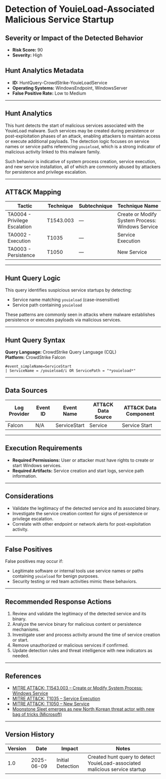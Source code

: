 # Detection of YouieLoad-Associated Malicious Service Startup

## Severity or Impact of the Detected Behavior
- **Risk Score:** 90
- **Severity:** High

## Hunt Analytics Metadata

- **ID:** HuntQuery-CrowdStrike-YouieLoadService
- **Operating Systems:** WindowsEndpoint, WindowsServer
- **False Positive Rate:** Low to Medium

---

## Hunt Analytics

This hunt detects the start of malicious services associated with the YouieLoad malware. Such services may be created during persistence or post-exploitation phases of an attack, enabling attackers to maintain access or execute additional payloads. The detection logic focuses on service names or service paths referencing `youieload`, which is a strong indicator of malicious activity linked to this malware family.

Such behavior is indicative of system process creation, service execution, and new service installation, all of which are commonly abused by attackers for persistence and privilege escalation.

---

## ATT&CK Mapping

| Tactic                        | Technique   | Subtechnique | Technique Name                                         |
|------------------------------|-------------|--------------|--------------------------------------------------------|
| TA0004 - Privilege Escalation| T1543.003   | —            | Create or Modify System Process: Windows Service       |
| TA0002 - Execution           | T1035       | —            | Service Execution                                      |
| TA0003 - Persistence         | T1050       | —            | New Service                                            |

---

## Hunt Query Logic

This query identifies suspicious service startups by detecting:

- Service name matching `youieload` (case-insensitive)
- Service path containing `youieload`

These patterns are commonly seen in attacks where malware establishes persistence or executes payloads via malicious services.

---

## Hunt Query Syntax

**Query Language:** CrowdStrike Query Language (CQL)  
**Platform:** CrowdStrike Falcon

```fql
#event_simpleName=ServiceStart  
| ServiceName = /youieload/i OR ServicePath = "*youieload*"   
```

---

## Data Sources

| Log Provider | Event ID | Event Name       | ATT&CK Data Source  | ATT&CK Data Component  |
|--------------|----------|------------------|---------------------|------------------------|
| Falcon       | N/A      | ServiceStart     | Service             | Service Start          |

---

## Execution Requirements

- **Required Permissions:** User or attacker must have rights to create or start Windows services.
- **Required Artifacts:** Service creation and start logs, service path information.

---

## Considerations

- Validate the legitimacy of the detected service and its associated binary.
- Investigate the service creation context for signs of persistence or privilege escalation.
- Correlate with other endpoint or network alerts for post-exploitation activity.

---

## False Positives

False positives may occur if:

- Legitimate software or internal tools use service names or paths containing `youieload` for benign purposes.
- Security testing or red team activities mimic these behaviors.

---

## Recommended Response Actions

1. Review and validate the legitimacy of the detected service and its binary.
2. Analyze the service binary for malicious content or persistence mechanisms.
3. Investigate user and process activity around the time of service creation or start.
4. Remove unauthorized or malicious services if confirmed.
5. Update detection rules and threat intelligence with new indicators as needed.

---

## References

- [MITRE ATT&CK: T1543.003 – Create or Modify System Process: Windows Service](https://attack.mitre.org/techniques/T1543/003/)
- [MITRE ATT&CK: T1035 – Service Execution](https://attack.mitre.org/techniques/T1035/)
- [MITRE ATT&CK: T1050 – New Service](https://attack.mitre.org/techniques/T1050/)
- [Moonstone Sleet emerges as new North Korean threat actor with new bag of tricks (Microsoft)](https://www.microsoft.com/en-us/security/blog/2024/05/28/moonstone-sleet-emerges-as-new-north-korean-threat-actor-with-new-bag-of-tricks/)

---

## Version History

| Version | Date       | Impact            | Notes                                                                                      |
|---------|------------|-------------------|--------------------------------------------------------------------------------------------|
| 1.0     | 2025-06-09 | Initial Detection | Created hunt query to detect YouieLoad-associated malicious service startup                 |

